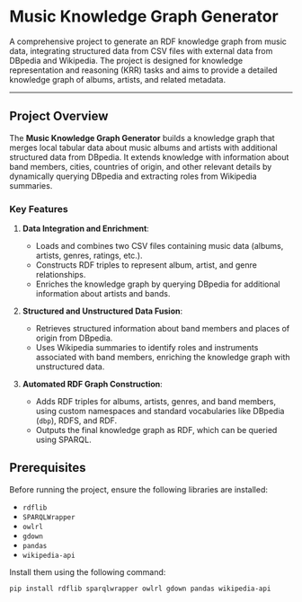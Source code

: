 # Music Knowledge Graph Generator

A comprehensive project to generate an RDF knowledge graph from music data, integrating structured data from CSV files with external data from DBpedia and Wikipedia. The project is designed for knowledge representation and reasoning (KRR) tasks and aims to provide a detailed knowledge graph of albums, artists, and related metadata.

---

## Project Overview

The **Music Knowledge Graph Generator** builds a knowledge graph that merges local tabular data about music albums and artists with additional structured data from DBpedia. It extends knowledge with information about band members, cities, countries of origin, and other relevant details by dynamically querying DBpedia and extracting roles from Wikipedia summaries.

### Key Features

1. **Data Integration and Enrichment**:
   - Loads and combines two CSV files containing music data (albums, artists, genres, ratings, etc.).
   - Constructs RDF triples to represent album, artist, and genre relationships.
   - Enriches the knowledge graph by querying DBpedia for additional information about artists and bands.
  
2. **Structured and Unstructured Data Fusion**:
   - Retrieves structured information about band members and places of origin from DBpedia.
   - Uses Wikipedia summaries to identify roles and instruments associated with band members, enriching the knowledge graph with unstructured data.

3. **Automated RDF Graph Construction**:
   - Adds RDF triples for albums, artists, genres, and band members, using custom namespaces and standard vocabularies like DBpedia (`dbp`), RDFS, and RDF.
   - Outputs the final knowledge graph as RDF, which can be queried using SPARQL.

## Prerequisites

Before running the project, ensure the following libraries are installed:

- `rdflib`
- `SPARQLWrapper`
- `owlrl`
- `gdown`
- `pandas`
- `wikipedia-api`

Install them using the following command:

```bash
pip install rdflib sparqlwrapper owlrl gdown pandas wikipedia-api
